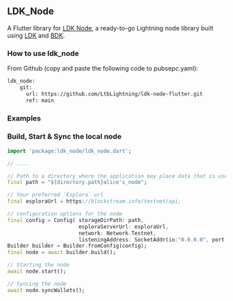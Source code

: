 ## LDK_Node

A Flutter library for [LDK Node](https://github.com/lightningdevkit/ldk-node), a ready-to-go Lightning node library built using [LDK](https://lightningdevkit.org) and [BDK](https://bitcoindevkit.org).


### How to use ldk_node

From Github (copy and paste the following code to pubsepc.yaml):

```bash
ldk_node:
    git:
      url: https://github.com/LtbLightning/ldk-node-flutter.git
      ref: main
```

### Examples

### Build, Start & Sync the local node

```dart
import 'package:ldk_node/ldk_node.dart';

// ....

// Path to a directory where the application may place data that is user-generated
final path = "${directory.path}alice's_node";

// Your preferred `Esplora` url
final esploraUrl = https://blockstream.info/testnet/api;

// configuration options for the node
final config = Config( storageDirPath: path,
                       esploraServerUrl: esploraUrl,
                       network: Network.Testnet,
                       listeningAddress: SocketAddr(io:"0.0.0.0", port:80) );
Builder builder = Builder.fromConfig(config);
final node = await builder.build();

// Starting the node
await node.start();

// Syncing the node
await node.syncWallets();

```
